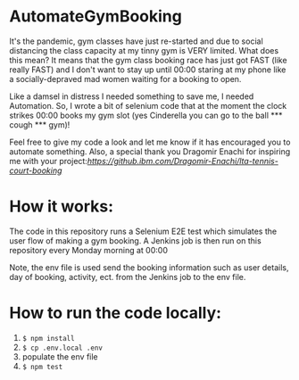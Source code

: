 # AutomateGymBooking

It's the pandemic, gym classes have just re-started and due to social distancing the class capacity at my tinny gym is VERY limited. What does this mean? It means that the gym class booking race has just got FAST (like really FAST) and I don't want to stay up until 00:00 staring at my phone like a socially-depraved mad women waiting for a booking to open.

Like a damsel in distress I needed something to save me, I needed Automation. So, I wrote a bit of selenium code that at the moment the clock strikes 00:00 books my gym slot (yes Cinderella you can go to the ball  *** cough ***  gym)!

Feel free to give my code a look and let me know if it has encouraged you to automate something. Also, a special thank you Dragomir Enachi for inspiring me with your project:_https://github.ibm.com/Dragomir-Enachi/lta-tennis-court-booking_

# How it works:

The code in this repository runs a Selenium E2E test which simulates the user flow of making a gym booking. A Jenkins job is then run on this repository every Monday morning at 00:00 

Note, the env file is used send the booking information such as user details, day of booking, activity, ect. from the Jenkins job to the env file.

# How to run the code locally:

1. `$ npm install `
2. `$ cp .env.local .env`
3. populate the env file
4. `$ npm test `
